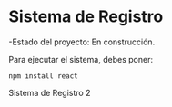 <h1> Sistema de Registro</h1>

-Estado del proyecto: En construcción.

Para ejecutar el sistema, debes poner:


```npm install react```

Sistema de Registro 2
